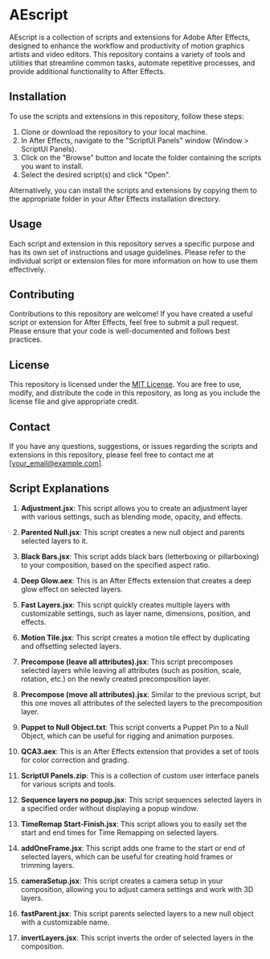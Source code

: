 # AEscript

AEscript is a collection of scripts and extensions for Adobe After Effects, designed to enhance the workflow and productivity of motion graphics artists and video editors. This repository contains a variety of tools and utilities that streamline common tasks, automate repetitive processes, and provide additional functionality to After Effects.

## Installation

To use the scripts and extensions in this repository, follow these steps:

1. Clone or download the repository to your local machine.
2. In After Effects, navigate to the "ScriptUI Panels" window (Window > ScriptUI Panels).
3. Click on the "Browse" button and locate the folder containing the scripts you want to install.
4. Select the desired script(s) and click "Open".

Alternatively, you can install the scripts and extensions by copying them to the appropriate folder in your After Effects installation directory.

## Usage

Each script and extension in this repository serves a specific purpose and has its own set of instructions and usage guidelines. Please refer to the individual script or extension files for more information on how to use them effectively.

## Contributing

Contributions to this repository are welcome! If you have created a useful script or extension for After Effects, feel free to submit a pull request. Please ensure that your code is well-documented and follows best practices.

## License

This repository is licensed under the [MIT License](LICENSE). You are free to use, modify, and distribute the code in this repository, as long as you include the license file and give appropriate credit.

## Contact

If you have any questions, suggestions, or issues regarding the scripts and extensions in this repository, please feel free to contact me at [your_email@example.com].

## Script Explanations

1. **Adjustment.jsx**: This script allows you to create an adjustment layer with various settings, such as blending mode, opacity, and effects.

2. **Parented Null.jsx**: This script creates a new null object and parents selected layers to it.

3. **Black Bars.jsx**: This script adds black bars (letterboxing or pillarboxing) to your composition, based on the specified aspect ratio.

4. **Deep Glow.aex**: This is an After Effects extension that creates a deep glow effect on selected layers.

5. **Fast Layers.jsx**: This script quickly creates multiple layers with customizable settings, such as layer name, dimensions, position, and effects.

6. **Motion Tile.jsx**: This script creates a motion tile effect by duplicating and offsetting selected layers.

7. **Precompose (leave all attributes).jsx**: This script precomposes selected layers while leaving all attributes (such as position, scale, rotation, etc.) on the newly created precomposition layer.

8. **Precompose (move all attributes).jsx**: Similar to the previous script, but this one moves all attributes of the selected layers to the precomposition layer.

9. **Puppet to Null Object.txt**: This script converts a Puppet Pin to a Null Object, which can be useful for rigging and animation purposes.

10. **QCA3.aex**: This is an After Effects extension that provides a set of tools for color correction and grading.

11. **ScriptUI Panels.zip**: This is a collection of custom user interface panels for various scripts and tools.

12. **Sequence layers no popup.jsx**: This script sequences selected layers in a specified order without displaying a popup window.

13. **TimeRemap Start-Finish.jsx**: This script allows you to easily set the start and end times for Time Remapping on selected layers.

14. **addOneFrame.jsx**: This script adds one frame to the start or end of selected layers, which can be useful for creating hold frames or trimming layers.

15. **cameraSetup.jsx**: This script creates a camera setup in your composition, allowing you to adjust camera settings and work with 3D layers.

16. **fastParent.jsx**: This script parents selected layers to a new null object with a customizable name.

17. **invertLayers.jsx**: This script inverts the order of selected layers in the composition.
